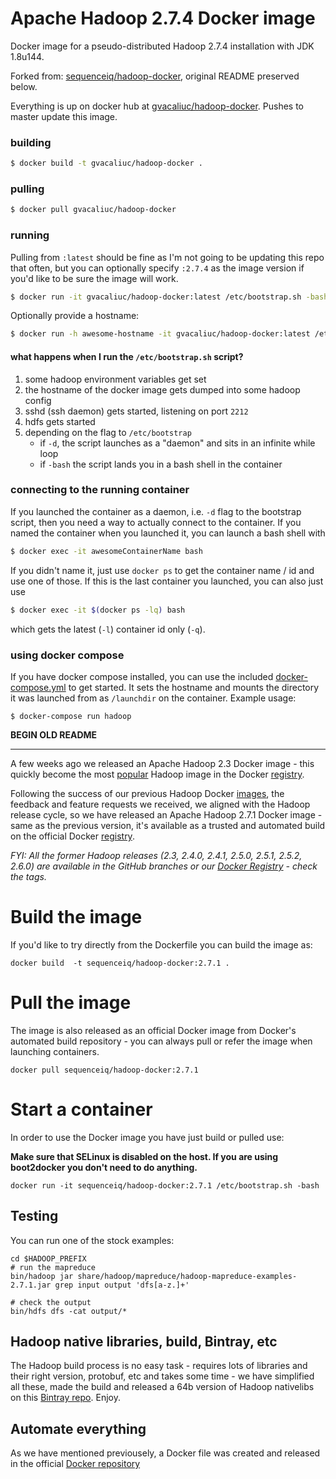 # Apache Hadoop 2.7.4 Docker image

Docker image for a pseudo-distributed Hadoop 2.7.4 installation with JDK 1.8u144.

Forked from: [sequenceiq/hadoop-docker](https://github.com/sequenceiq/hadoop-docker),
original README preserved below.

Everything is up on docker hub at
[gvacaliuc/hadoop-docker](https://hub.docker.com/r/gvacaliuc/hadoop-docker/).
Pushes to master update this image.  

### building

```bash
$ docker build -t gvacaliuc/hadoop-docker .
```

### pulling

```bash
$ docker pull gvacaliuc/hadoop-docker
```

### running

Pulling from `:latest` should be fine as I'm not going to be updating this repo
that often, but you can optionally specify `:2.7.4` as the image version if
you'd like to be sure the image will work.

```bash
$ docker run -it gvacaliuc/hadoop-docker:latest /etc/bootstrap.sh -bash
```

Optionally provide a hostname:

```bash
$ docker run -h awesome-hostname -it gvacaliuc/hadoop-docker:latest /etc/bootstrap.sh -bash
```

#### what happens when I run the `/etc/bootstrap.sh` script?

1. some hadoop environment variables get set
2. the hostname of the docker image gets dumped into some hadoop config
3. sshd (ssh daemon) gets started, listening on port `2212`
4. hdfs gets started
5. depending on the flag to `/etc/bootstrap`
    * if `-d`, the script launches as a "daemon" and sits in an infinite while
      loop
    * if `-bash` the script lands you in a bash shell in the container

### connecting to the running container

If you launched the container as a daemon, i.e. `-d` flag to the bootstrap script,
then you need a way to actually connect to the container.  If you named the 
container when you launched it, you can launch a bash shell with

```bash
$ docker exec -it awesomeContainerName bash
```

If you didn't name it, just use `docker ps` to get the container name / id
and use one of those.  If this is the last container you launched, you can
also just use

```bash
$ docker exec -it $(docker ps -lq) bash
```

which gets the latest (`-l`) container id only (`-q`).

### using docker compose

If you have docker compose installed, you can use the included
[docker-compose.yml](./docker-compose.yml) to get started.  It sets the
hostname and mounts the directory it was launched from as `/launchdir` on the
container.  Example usage:

```
$ docker-compose run hadoop
```

**BEGIN OLD README**

--------------------------------------------------------------------------------

A few weeks ago we released an Apache Hadoop 2.3 Docker image - this quickly become the most [popular](https://registry.hub.docker.com/search?q=hadoop&s=downloads) Hadoop image in the Docker [registry](https://registry.hub.docker.com/).


Following the success of our previous Hadoop Docker [images](https://registry.hub.docker.com/u/sequenceiq/hadoop-docker/), the feedback and feature requests we received, we aligned with the Hadoop release cycle, so we have released an Apache Hadoop 2.7.1 Docker image - same as the previous version, it's available as a trusted and automated build on the official Docker [registry](https://registry.hub.docker.com/).


_FYI: All the former Hadoop releases (2.3, 2.4.0, 2.4.1, 2.5.0, 2.5.1, 2.5.2, 2.6.0) are available in the GitHub branches or our [Docker Registry](https://registry.hub.docker.com/u/sequenceiq/hadoop-docker/) - check the tags._

# Build the image

If you'd like to try directly from the Dockerfile you can build the image as:

```
docker build  -t sequenceiq/hadoop-docker:2.7.1 .
```
# Pull the image

The image is also released as an official Docker image from Docker's automated build repository - you can always pull or refer the image when launching containers.

```
docker pull sequenceiq/hadoop-docker:2.7.1
```

# Start a container

In order to use the Docker image you have just build or pulled use:

**Make sure that SELinux is disabled on the host. If you are using boot2docker you don't need to do anything.**

```
docker run -it sequenceiq/hadoop-docker:2.7.1 /etc/bootstrap.sh -bash
```

## Testing

You can run one of the stock examples:

```
cd $HADOOP_PREFIX
# run the mapreduce
bin/hadoop jar share/hadoop/mapreduce/hadoop-mapreduce-examples-2.7.1.jar grep input output 'dfs[a-z.]+'

# check the output
bin/hdfs dfs -cat output/*
```

## Hadoop native libraries, build, Bintray, etc

The Hadoop build process is no easy task - requires lots of libraries and their right version, protobuf, etc and takes some time - we have simplified all these, made the build and released a 64b version of Hadoop nativelibs on this [Bintray repo](https://bintray.com/sequenceiq/sequenceiq-bin/hadoop-native-64bit/2.7.0/view/files). Enjoy.

## Automate everything

As we have mentioned previousely, a Docker file was created and released in the official [Docker repository](https://registry.hub.docker.com/u/sequenceiq/hadoop-docker/)
